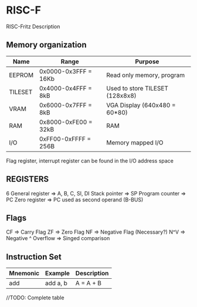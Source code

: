 # RISC-F

RISC-Fritz Description

## Memory organization

| Name           |Range                          |Purpose                         |
|----------------|-------------------------------|-----------------------------|
|EEPROM		 	 |0x0000-0x3FFF = 16Kb        	 |Read only memory, program            |
|TILESET         |0x4000-0x4FFF = 8kB     		 |Used to store TILESET (128x8x8)            |
|VRAM         	 |0x6000-0x7FFF = 8kB     	 	 |VGA Display (640x480 = 60*80)           |
|RAM         	 |0x8000-0xFE00 = 32kB 			 |RAM|
|I/O         	 |0xFF00-0xFFFF = 256B			 |Memory mapped I/O|

Flag register, interrupt register can be found in the I/O address space

## REGISTERS

6 General register => A, B, C, SI, DI
Stack pointer => SP
Program counter => PC
Zero register => PC used as second operand (B-BUS)

## Flags
CF => Carry Flag
ZF => Zero Flag
NF => Negative Flag (Necessary?)
N^V => Negative ^ Overflow => Singed comparison

## Instruction Set

| Mnemonic           |Example                          |Description                         |
|----------------|-------------------------------|-----------------------------|
|add	 	 |add a, b        	 |A = A + B            |

//TODO: Complete table